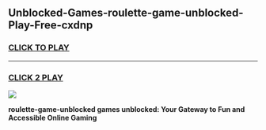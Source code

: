 
## Unblocked-Games-roulette-game-unblocked-Play-Free-cxdnp
<h3>
<a href="https://premium76.site?title=roulette-game-unblocked&ref=18A1">CLICK TO PLAY</a></h3>
<hr>

<h3>
<a href="https://premium76.site?title=roulette-game-unblocked&ref=18A1">CLICK 2 PLAY</a>
  
</h3>

<a href="https://premium76.site?title=roulette-game-unblocked&ref=18A1"><img src="https://clearcache.store/games.png"></a>


**roulette-game-unblocked games unblocked: Your Gateway to Fun and Accessible Online Gaming**
